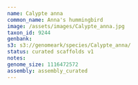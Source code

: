 ```yaml
---
name: Calypte anna
common_name: Anna's hummingbird
image: /assets/images/Calypte_anna.jpg
taxon_id: 9244
genbank:
s3: s3://genomeark/species/Calypte_anna/
status: curated scaffolds v1
notes:
genome_size: 1116472572
assembly: assembly_curated
---
```

